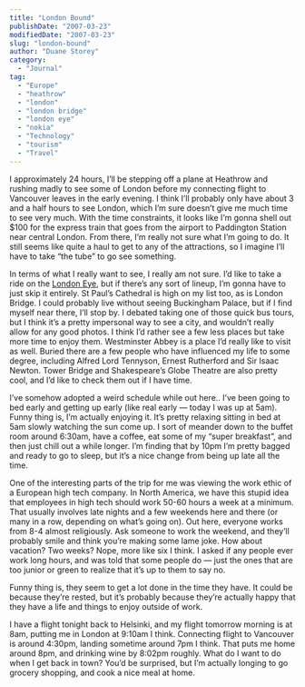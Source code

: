 ```yaml
---
title: "London Bound"
publishDate: "2007-03-23"
modifiedDate: "2007-03-23"
slug: "london-bound"
author: "Duane Storey"
category:
  - "Journal"
tag:
  - "Europe"
  - "heathrow"
  - "london"
  - "london bridge"
  - "london eye"
  - "nokia"
  - "Technology"
  - "tourism"
  - "Travel"
---
```


I approximately 24 hours, I’ll be stepping off a plane at Heathrow and rushing madly to see some of London before my connecting flight to Vancouver leaves in the early evening. I think I’ll probably only have about 3 and a half hours to see London, which I’m sure doesn’t give me much time to see very much. With the time constraints, it looks like I’m gonna shell out $100 for the express train that goes from the airport to Paddington Station near central London. From there, I’m really not sure what I’m going to do. It still seems like quite a haul to get to any of the attractions, so I imagine I’ll have to take “the tube” to go see something.

In terms of what I really want to see, I really am not sure. I’d like to take a ride on the [London Eye](http://www.londoneye.com/), but if there’s any sort of lineup, I’m gonna have to just skip it entirely. St Paul’s Cathedral is high on my list too, as is London Bridge. I could probably live without seeing Buckingham Palace, but if I find myself near there, I’ll stop by. I debated taking one of those quick bus tours, but I think it’s a pretty impersonal way to see a city, and wouldn’t really allow for any good photos. I think I’d rather see a few less places but take more time to enjoy them. Westminster Abbey is a place I’d really like to visit as well. Buried there are a few people who have influenced my life to some degree, including Alfred Lord Tennyson, Ernest Rutherford and Sir Isaac Newton. Tower Bridge and Shakespeare’s Globe Theatre are also pretty cool, and I’d like to check them out if I have time.

I’ve somehow adopted a weird schedule while out here.. I’ve been going to bed early and getting up early (like real early — today I was up at 5am). Funny thing is, I’m actually enjoying it. It’s pretty relaxing sitting in bed at 5am slowly watching the sun come up. I sort of meander down to the buffet room around 6:30am, have a coffee, eat some of my “super breakfast”, and then just chill out a while longer. I’m finding that by 10pm I’m pretty bagged and ready to go to sleep, but it’s a nice change from being up late all the time.

One of the interesting parts of the trip for me was viewing the work ethic of a European high tech company. In North America, we have this stupid idea that employees in high tech should work 50-60 hours a week at a minimum. That usually involves late nights and a few weekends here and there (or many in a row, depending on what’s going on). Out here, everyone works from 8-4 almost religiously. Ask someone to work the weekend, and they’ll probably smile and think you’re making some lame joke. How about vacation? Two weeks? Nope, more like six I think. I asked if any people ever work long hours, and was told that some people do — just the ones that are too junior or green to realize that it’s up to them to say no.

Funny thing is, they seem to get a lot done in the time they have. It could be because they’re rested, but it’s probably because they’re actually happy that they have a life and things to enjoy outside of work.

I have a flight tonight back to Helsinki, and my flight tomorrow morning is at 8am, putting me in London at 9:10am I think. Connecting flight to Vancouver is around 4:30pm, landing sometime around 7pm I think. That puts me home around 8pm, and drinking wine by 8:02pm roughly. What do I want to do when I get back in town? You’d be surprised, but I’m actually longing to go grocery shopping, and cook a nice meal at home.